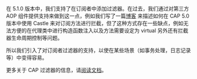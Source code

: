 在 5.1.0 版本中，我们支持了在订阅者中添加过滤器。在过去，我们通过对第三方 AOP 组件提供支持来做到这一点，例如我们写了一篇[博客](https://www.cnblogs.com/savorboard/p/cap-castle.html) 来描述如何在 CAP 5.0 版本中使用 Castle 来对订阅方法进行拦截，但了这种方式存在一些缺点，例如无法方便的在代理类中进行构造函数注入以及方法需要设定为 virtual 另外还有拦截器生命周期控制等问题。

所以我们引入了对订阅者过滤器的支持，以使在某些场景（如事务处理，日志记录等）中变得容易。

更多关于 CAP 过滤器的信息，请[阅读文档](https://cap.dotnetcore.xyz/user-guide/zh/cap/filter/)。